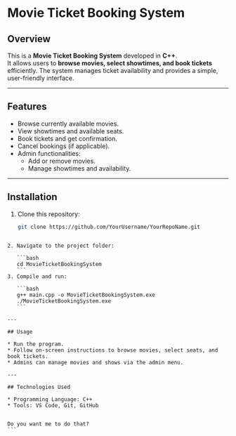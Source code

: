 # Movie Ticket Booking System

## Overview
This is a **Movie Ticket Booking System** developed in **C++**.  
It allows users to **browse movies, select showtimes, and book tickets** efficiently. The system manages ticket availability and provides a simple, user-friendly interface.

---

## Features
- Browse currently available movies.
- View showtimes and available seats.
- Book tickets and get confirmation.
- Cancel bookings (if applicable).
- Admin functionalities:
  - Add or remove movies.
  - Manage showtimes and availability.

---

## Installation
1. Clone this repository:
   ```bash
   git clone https://github.com/YourUsername/YourRepoName.git
````

2. Navigate to the project folder:

   ```bash
   cd MovieTicketBookingSystem
   ```
3. Compile and run:

   ```bash
   g++ main.cpp -o MovieTicketBookingSystem.exe
   ./MovieTicketBookingSystem.exe
   ```

---

## Usage

* Run the program.
* Follow on-screen instructions to browse movies, select seats, and book tickets.
* Admins can manage movies and shows via the admin menu.

---

## Technologies Used

* Programming Language: C++
* Tools: VS Code, Git, GitHub


Do you want me to do that?
```
